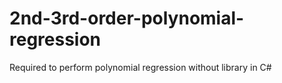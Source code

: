 # 2nd-3rd-order-polynomial-regression
Required to perform polynomial regression without library in C#
